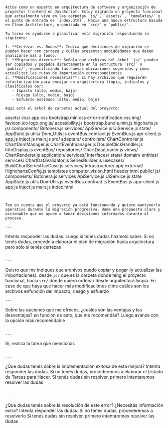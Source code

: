 ```
Actúa como un experto en arquitectura de software y organización de proyectos frontend en JavaScript. Estoy migrando un proyecto funcional que actualmente vive en las carpetas `js/`, `assets/`, `templates/` y el punto de entrada es `index.html`. Hacia una nueva estructura basada en Clean Architecture, organizada en `src/` y `public/`.

Tu tarea es ayudarme a planificar esta migración respondiendo lo siguiente:

1. **Certezas vs. Dudas**: Indica qué decisiones de migración se pueden hacer con certeza y cuáles presentan ambigüedades que deben analizarse más a fondo.
2. **Migración directa**: Señala qué archivos del árbol `js/` pueden ser copiados y pegados directamente en la estructura `src/` o `public/`, especificando las nuevas ubicaciones sugeridas y cómo actualizar las rutas de importación correspondientes.
3. **Modificaciones necesarias**: Si hay archivos que requieren refactorización para encajar en arquitectura limpia, indícalos y clasifícalos por:
   - Impacto (alto, medio, bajo)
   - Riesgo (alto, medio, bajo)
   - Esfuerzo estimado (alto, medio, bajo)

Aquí está el árbol de carpetas actual del proyecto:

```
assets/
  css/
    app.css
    bootstrap.min.css
    error-notification.css
  img/
    favicon.ico
    logo.png
  js/
    accesibility.js
    bootstrap.bundle.min.js
    higcharts.js
js/
  components/
    Botonera.js
  services/
    ApiService.js
    UiService.js
  state/
    AppState.js
  utils/
    Dom_Utils.js
    eventBus.contract.js
    EventBus.js
  api-client.js
  app.js
  inject.js
  main.js
src/
  adapters/
    controllers/
      ChartController.js
      ChartDomManager.js
      ChartEventmanager.js
      DoubleClickHandler.js
      InfoDisplay.js
    eventBus/
    repositories/
      ChartDataLoader.js
    views/
      ChartRenderer.js
  application/
    services/
    interfaces/
    state/
  domain/
    entities/
      services/
        ChartDataValidator.js
        SeriesBuilder.js
    usecases/
      BuildChartSeriesUseCase.js
    services/
  infrastructure/
    api/
    external/
      HighchartsConfig.js
templates
  computer_vision.html
  header.html
public/
js/ 
  components/
    Botonera.js
  services
    ApiService.js
    UiService.js
  state
    AppState.js
  utils
    DomUtils.js
    eventBus.contract.js
    EventBus.js
  app-client.js
  app.js
  inject.js
  main.js
index.html
```


Ten en cuenta que el proyecto ya está funcionando y quiero mantenerlo operativo durante la migración progresiva. Dame una propuesta clara y accionable que me ayude a tomar decisiones informadas durante el proceso.

---

```
Intenta responder las dudas. Luego si tenés dudas hazmelo saber. Si no tenés dudas, procede a elaborar el plan de migración hacia arquitectura pero sólo si tenés certezas
```

---

```
Quiero que me indiques que archivos puedo copiar y pegar (y actualizar las importaciones). desde `js/` que es la carpeta donde teng el proyecto funcional, hacia `src/`  donde quiero ordenar desde arquitectura limpia.
En caso de que haya que hacer más modificaciones dime cuáles son los archivos enfunción del impacto, riesgo y esfuerzo
```
---

```
Sobre las opciones que me ofrecés, ¿cuáles son las ventajas y las desventajas? en función de esto,  que me recomendás? Luego avanza con la opción mas recomendable
```

---

```
Sí, realiza la tarea que mencionas
```

---

```
¿Que dudas tenés sobre la implementación exitosa de esta mejora?
Intenta responder las dudas.
Si no tenés dudas, procederemos a elaborar el Listado de Tareas para Hacer.
Si  tenés dudas sin resolver, primero intentaremos resolver las dudas
```

---

```
¿Que dudas tenés sobre la resolución de este error? ¿Necesitás información extra?
Intenta responder las dudas.
Si no tenés dudas, procederemos a resolverlo
Si  tenés dudas sin resolver, primero intentaremos resolver las dudas
```